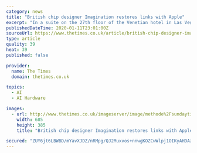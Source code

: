 ```yaml
---
category: news
title: "British chip designer Imagination restores links with Apple"
excerpt: "In a suite on the 27th floor of the Venetian hotel in Las Vegas, British microchip designer Imagination laid out its bet on the potential of artificial intelligence (AI). As part of CES, the global technology show held last week, chief executive Ron Black demonstrated how AI products using Imagination’s intellectual property in areas such as ..."
publishedDateTime: 2020-01-11T23:01:00Z
sourceUrl: https://www.thetimes.co.uk/article/british-chip-designer-imagination-restores-links-with-apple-wgq6d857s
type: article
quality: 39
heat: 39
published: false

provider:
  name: The Times
  domain: thetimes.co.uk

topics:
  - AI
  - AI Hardware

images:
  - url: http://www.thetimes.co.uk/imageserver/image/methode%2Fsundaytimes%2Fprod%2Fweb%2Fbin%2F02e4f884-345d-11ea-81b4-81217bc4782e.jpg?crop=2667%2C1500%2C0%2C0&resize=685
    width: 685
    height: 385
    title: "British chip designer Imagination restores links with Apple"

secured: "ZUY6jt6LBWBD/mYavXJDZ/nRMpg/QJ2Muxvos+nnwgKOZCwWlpj1OIKyAHDAzJ6LqXOogqh5atR85QQfndgESdzo9k0AHli3ms3BEASfu06wuIr6z6EYeQ/Q7DT9HF+pkfvTOlWbguA5uacTUK1am0KGhYDZcuqvq+RI7LZYxXIWlSetl0AmzMZumVAsekLA7zh/e+vbeXuiqk3/mCz/oZ7z9XnJs2difieWdz6s0v4QN2a4NNxBg6UC1bk15RhheY7IE4XOuFmBuUTp8A87lQ==;baaBrx4d42z6W2h9iBnpPA=="
---
```


